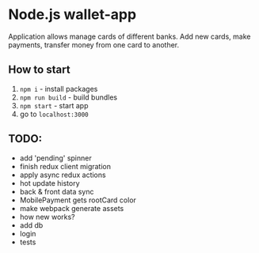 # Node.js wallet-app
Application allows manage cards of different banks. Add new cards, make payments, transfer money from one card to another.

## How to start
1. `npm i` - install packages
2. `npm run build` - build bundles
3. `npm start` - start app
4. go to `localhost:3000`

## TODO:

* add 'pending' spinner
* finish redux client migration
* apply async redux actions
* hot update history
* back & front data sync
* MobilePayment gets rootCard color
* make webpack generate assets
* how new works?
* add db
* login
* tests
